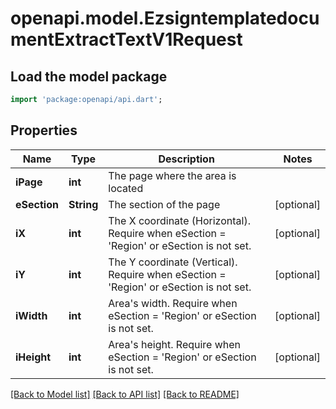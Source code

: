 # openapi.model.EzsigntemplatedocumentExtractTextV1Request

## Load the model package
```dart
import 'package:openapi/api.dart';
```

## Properties
Name | Type | Description | Notes
------------ | ------------- | ------------- | -------------
**iPage** | **int** | The page where the area is located | 
**eSection** | **String** | The section of the page | [optional] 
**iX** | **int** | The X coordinate (Horizontal). Require when eSection = 'Region' or eSection is not set. | [optional] 
**iY** | **int** | The Y coordinate (Vertical). Require when eSection = 'Region' or eSection is not set. | [optional] 
**iWidth** | **int** | Area's width. Require when eSection = 'Region' or eSection is not set. | [optional] 
**iHeight** | **int** | Area's height. Require when eSection = 'Region' or eSection is not set. | [optional] 

[[Back to Model list]](../README.md#documentation-for-models) [[Back to API list]](../README.md#documentation-for-api-endpoints) [[Back to README]](../README.md)


